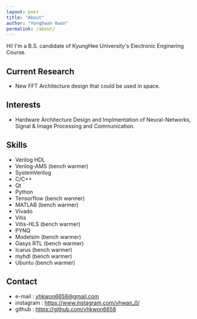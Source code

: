 ```yaml
---
layout: post
title: "About"
author: "Yonghwan Kwon"
permalink: /about/
---
```


Hi! I'm a B.S. candidate of KyungHee University's Electronic Enginering Course.

## Current Research
- New FFT Architecture design that could be used in space.

## Interests
- Hardware Architecture Design and Implmentation of Neural-Networks, Signal & Image Processing and Communication.

## Skills
- Verilog HDL  
- Verilog-AMS (bench warmer)  
- SystemVerilog  
- C/C++  
- Qt  
- Python  
- Tensorflow (bench warmer)  
- MATLAB (bench warmer)  
- Vivado  
- Vitis  
- Vitis-HLS (bench warmer)  
- PYNQ  
- Modelsim (bench warmer)  
- Oasys RTL (bench warmer)    
- Icarus (bench warmer)  
- myhdl (bench warmer)  
- Ubuntu (bench warmer)  

## Contact
- e-mail : yhkwon6658@gmail.com
- instagram : <https://www.instagram.com/yhwan_0/>
- github : <https://github.com/yhkwon6658>